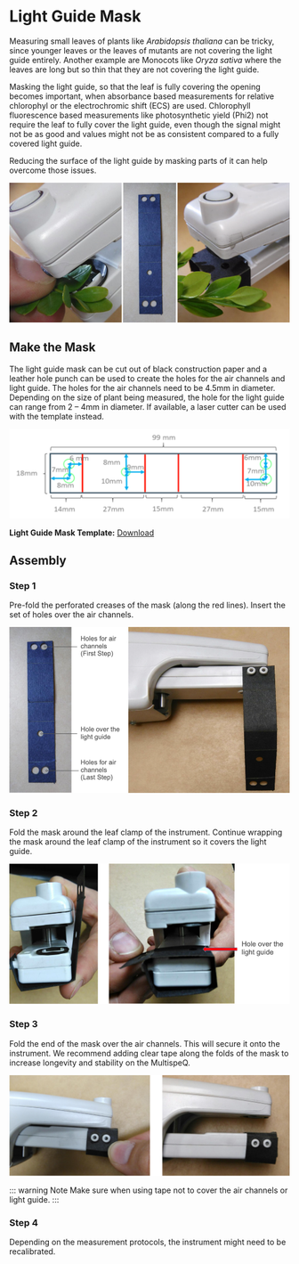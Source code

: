 # Light Guide Mask

Measuring small leaves of plants like *Arabidopsis thaliana* can be tricky, since younger leaves or the leaves of mutants are not covering the light guide entirely. Another example are Monocots like *Oryza sativa* where the leaves are long but so thin that they are not covering the light guide.

Masking the light guide, so that the leaf is fully covering the opening becomes important, when absorbance based measurements for relative chlorophyl or the electrochromic shift (ECS) are used. Chlorophyll fluorescence based measurements like photosynthetic yield (Phi2) not require the leaf to fully cover the light guide, even though the signal might not be as good and values might not be as consistent compared to a fully covered light guide.

Reducing the surface of the light guide by masking parts of it can help overcome those issues.

![MultispeQ without and with a masked light guide](./images/instrument-without-with-mask.png)

## Make the Mask

The light guide mask can be cut out of black construction paper and a leather hole punch can be used to create the holes for the air channels and light guide. The holes for the air channels need to be 4.5mm in diameter. Depending on the size of plant being measured, the hole for the light guide can range from 2 – 4mm in diameter. If available, a laser cutter can be used with the template instead.

![Mask Template](./images/light-guide-mask.png)

**Light Guide Mask Template:** [Download](https://photosynqprod.s3.amazonaws.com/files/specialfeatures/leaf-mask-file.pdf)

## Assembly

### Step 1

Pre-fold the perforated creases of the mask (along the red lines). Insert the set of holes over the air channels.

![Attach the mask to the air channels](./images/assemble-mask-1.png)

### Step 2

Fold the mask around the leaf clamp of the instrument. Continue wrapping the mask around the leaf clamp of the instrument so it covers the light guide.

![Attach the mask to the air channels](./images/assemble-mask-2.png)

### Step 3

Fold the end of the mask over the air channels. This will secure it onto the instrument. We recommend adding clear tape along the folds of the mask to increase longevity and stability on the MultispeQ.

![Fold the end over the air channels](./images/assemble-mask-3.png)

::: warning Note
Make sure when using tape not to cover the air channels or light guide.
:::

### Step 4

Depending on the measurement protocols, the instrument might need to be recalibrated.
